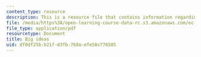 ```yaml
---
content_type: resource
description: This is a resource file that contains information regarding big ideas.
file: /media/https%3A/open-learning-course-data-rc.s3.amazonaws.com/ec-715-d-lab-disseminating-innovations-for-the-common-good-spring-2007/df0df25bb21fd3fb768aefe58c776585_MITEC_715S07_notes01.pdf
file_type: application/pdf
resourcetype: Document
title: Big ideas
uid: df0df25b-b21f-d3fb-768a-efe58c776585
---
```

